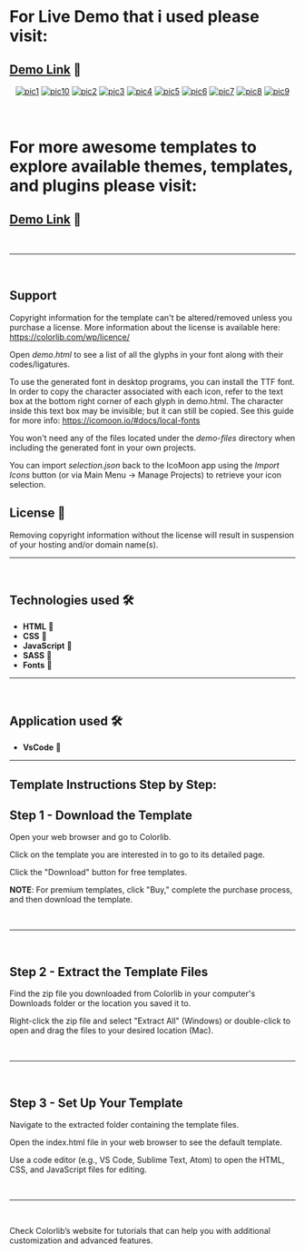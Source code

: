 # For Live Demo that i used please visit:

## [Demo Link](https://themewagon.github.io/nitro2) 🔗

<div align="center">
<a href="https://postimg.cc/mcp21MXk" target="_blank"><img src="https://i.postimg.cc/KzxKVDtP/pic1.png" alt="pic1"/></a> <a href="https://postimg.cc/xXt9BMS5" target="_blank"><img src="https://i.postimg.cc/g0PrXHSC/pic10.png" alt="pic10"/></a> <a href="https://postimg.cc/MMcZ7TND" target="_blank"><img src="https://i.postimg.cc/W38DPq7Q/pic2.png" alt="pic2"/></a> <a href="https://postimg.cc/F1Ls1YjF" target="_blank"><img src="https://i.postimg.cc/448KLtyc/pic3.png" alt="pic3"/></a> <a href="https://postimg.cc/cr7xMP9V" target="_blank"><img src="https://i.postimg.cc/pX4mxHDX/pic4.png" alt="pic4"/></a> <a href="https://postimg.cc/ZCzYNJc8" target="_blank"><img src="https://i.postimg.cc/xTcXWCN4/pic5.png" alt="pic5"/></a> <a href="https://postimg.cc/34P8nhHH" target="_blank"><img src="https://i.postimg.cc/gj0xccSr/pic6.png" alt="pic6"/></a> <a href="https://postimg.cc/rRx8HH8R" target="_blank"><img src="https://i.postimg.cc/3NbdkMV1/pic7.png" alt="pic7"/></a> <a href="https://postimg.cc/f3yMsyzN" target="_blank"><img src="https://i.postimg.cc/KYrjn3CR/pic8.png" alt="pic8"/></a> <a href="https://postimg.cc/NKggNbZL" target="_blank"><img src="https://i.postimg.cc/8zvjz0Hd/pic9.png" alt="pic9"/></a> 
  <br>
</div>

<br/>
<br/>


# For more awesome templates to explore available themes, templates, and plugins please visit:
## [Demo Link](https://colorlib.com/wp/templates) 🔗

<br/>

----

<br/>

## Support

Copyright information for the template can't be altered/removed unless you purchase a license.
More information about the license is available here: https://colorlib.com/wp/licence/

Open *demo.html* to see a list of all the glyphs in your font along with their codes/ligatures.

To use the generated font in desktop programs, you can install the TTF font. In order to copy the character associated with each icon, refer to the text box at the bottom right corner of each glyph in demo.html. The character inside this text box may be invisible; but it can still be copied. See this guide for more info: https://icomoon.io/#docs/local-fonts

You won't need any of the files located under the *demo-files* directory when including the generated font in your own projects.

You can import *selection.json* back to the IcoMoon app using the *Import Icons* button (or via Main Menu → Manage Projects) to retrieve your icon selection.


## License 📄

Removing copyright information without the license will result in suspension of your hosting and/or domain name(s).


----

<br/>

## Technologies used 🛠️

- **HTML** 🚀
- **CSS** 🚀
- **JavaScript** 🚀
- **SASS** 🚀
- **Fonts** 🚀

---

<br/>

## Application used 🛠️

- **VsCode** 🚀

---


## Template Instructions Step by Step:

## Step 1 - Download the Template

Open your web browser and go to Colorlib.

Click on the template you are interested in to go to its detailed page.

Click the "Download" button for free templates.

**NOTE**: For premium templates, click "Buy," complete the purchase process, and then download the template.

<br/>

---

<br/>

## Step 2 - Extract the Template Files

Find the zip file you downloaded from Colorlib in your computer's Downloads folder or the location you saved it to.

Right-click the zip file and select "Extract All" (Windows) or double-click to open and drag the files to your desired location (Mac).

<br/>

---

<br/>

## Step 3 - Set Up Your Template

Navigate to the extracted folder containing the template files.

Open the index.html file in your web browser to see the default template.

Use a code editor (e.g., VS Code, Sublime Text, Atom) to open the HTML, CSS, and JavaScript files for editing.

<br>

---

<br>

Check Colorlib’s website for tutorials that can help you with additional customization and advanced features.
